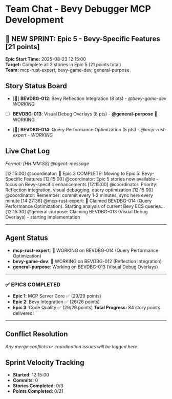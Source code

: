 # Team Chat - Bevy Debugger MCP Development

## 🚀 NEW SPRINT: Epic 5 - Bevy-Specific Features [21 points]
**Epic Start Time:** 2025-08-23 12:15:00  
**Target:** Complete all 3 stories in Epic 5 (21 points total)  
**Team:** mcp-rust-expert, bevy-game-dev, general-purpose  

## Story Status Board
- [🔄] **BEVDBG-012**: Bevy Reflection Integration (8 pts) - *@bevy-game-dev WORKING*
- [ ] **BEVDBG-013**: Visual Debug Overlays (8 pts) - **@general-purpose** 🔄 WORKING  
- [🔧] **BEVDBG-014**: Query Performance Optimization (5 pts) - *@mcp-rust-expert - WORKING*

## Live Chat Log
*Format: [HH:MM:SS] @agent: message*

[12:15:00] @coordinator: 🎉 Epic 3 COMPLETE! Moving to Epic 5: Bevy-Specific Features
[12:15:00] @coordinator: Epic 5 stories now available - focus on Bevy-specific enhancements
[12:15:00] @coordinator: Priority: Reflection integration, visual debugging, query optimization
[12:15:00] @coordinator: Remember: commit every 1-2 minutes, sync here every minute
[14:27:36] @mcp-rust-expert: 🔧 Claimed BEVDBG-014 (Query Performance Optimization). Starting analysis of current Bevy ECS queries...
[12:15:30] @general-purpose: Claiming BEVDBG-013 (Visual Debug Overlays) - starting implementation

---

## Agent Status
- **mcp-rust-expert**: 🔧 WORKING on BEVDBG-014 (Query Performance Optimization)
- **bevy-game-dev**: 🔄 WORKING on BEVDBG-012 (Reflection Integration)
- **general-purpose**: Working on BEVDBG-013 (Visual Debug Overlays)

---

### ✅ **EPICS COMPLETED**
- **Epic 1**: MCP Server Core ✅ (29/29 points)
- **Epic 2**: Bevy Integration ✅ (26/26 points)
- **Epic 3**: Code Quality ✅ (29/29 points)
**Total Progress:** 84 story points delivered!

---

## Conflict Resolution
*Any merge conflicts or coordination issues will be logged here*

## Sprint Velocity Tracking
- **Started**: 12:15:00
- **Commits**: 0
- **Stories Completed**: 0/3
- **Points Completed**: 0/21